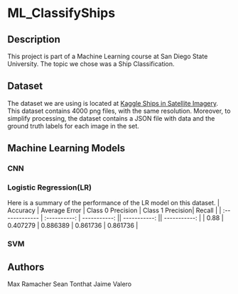# ML_ClassifyShips
## Description
 This project is part of a Machine Learning course at San Diego State University. The topic we chose was a Ship Classification.
## Dataset
 The dataset we are using is located at [Kaggle Ships in Satellite Imagery](https://www.kaggle.com/rhammell/ships-in-satellite-imagery). This dataset contains 4000 png files, with the same resolution. Moreover, to simplify processing, the dataset contains a JSON file with data and the ground truth labels for each image in the set.
## Machine Learning Models
### CNN
### Logistic Regression(LR)
Here is a summary of the performance of the LR model on this dataset.
| Accuracy     | Average Error    |  Class 0 Precision   | Class 1 Precision| Recall |
| :------------- | :----------: | -----------: || -----------: || -----------: |
|  0.88 | 0.407279 | 0.886389   | 0.861736 | 0.861736 |
### SVM
## Authors
Max Ramacher
Sean Tonthat
Jaime Valero
